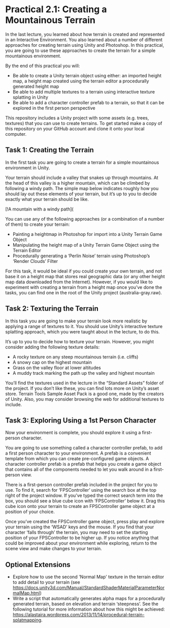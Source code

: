 # Practical 2.1: Creating a Mountainous Terrain

In the last lecture, you learned about how terrain is created and represented in an Interactive Environment. You also learned about a number of different approaches for creating terrain using Unity and Photoshop. In this practical, you are going to use these approaches to create the terrain for a simple mountainous environment.

By the end of this practical you will:

- Be able to create a Unity terrain object using either: an imported height map, a height map created using the terrain editor a procedurally generated height map
- Be able to add multiple textures to a terrain using interactive texture splatting in Unity
- Be able to add a character controller prefab to a terrain, so that it can be explored in the first person perspective

This repository includes a Unity project with some assets (e.g. trees, textures) that you can use to create terrains. To get started make a copy of this repository on your GitHub account and clone it onto your local computer.

## Task 1: Creating the Terrain

In the first task you are going to create a terrain for a simple mountainous environment in Unity. 

Your terrain should include a valley that snakes up through mountains. At the head of this valley is a higher mountain, which can be climbed by following a windy path. The simple map below indicates roughly how you should lay out these elements of your terrain, but it’s up to you to decide exactly what your terrain should be like.

[!A mountain with a windy path](

You can use any of the following approaches (or a combination of a number of them) to create your terrain:

- Painting a heightmap in Photoshop for import into a Unity Terrain Game Object
- Manipulating the height map of a Unity Terrain Game Object using the Terrain Editor
- Procedurally generating a ‘Perlin Noise’ terrain using Photoshop’s ‘Render Clouds’ Filter

For this task, it would be ideal if you could create your own terrain, and not base it on a height map that stores real geographic data (or any other height map data downloaded from the Internet). However, if you would like to experiment with creating a terrain from a height map once you’ve done the tasks, you can find one in the root of the Unity project (australia-gray.raw).

## Task 2: Texturing the Terrain

In this task you are going to make your terrain look more realistic by applying a range of textures to it. You should use Unity’s interactive texture splatting approach, which you were taught about in the lecture, to do this.

It’s up to you to decide how to texture your terrain. However, you might consider adding the following texture details:

- A rocky texture on any steep mountainous terrain (i.e. cliffs)
- A snowy cap on the highest mountain
- Grass on the valley floor at lower altitudes
- A muddy track marking the path up the valley and highest mountain

You’ll find the textures used in the lecture in the “Standard Assets” folder of the project. If you don’t like these, you can find lots more on Unity’s asset store. Terrain Tools Sample Asset Pack is a good one, made by the creators of Unity. Also, you may consider browsing the web for additional textures to include.

## Task 3: Exploring Using a 1st Person Character

Now your environment is complete, you should explore it using a first-person character.

You are going to use something called a character controller prefab, to add a first person character to your environment. A prefab is a convenient template from which you can create pre-configured game objects. A character controller prefab is a prefab that helps you create a game object that contains all of the components needed to let you walk around in a first-person view.

There is a first-person controller prefab included in the project for you to use. To find it, search for ‘FPSController’ using the search box at the top right of the project window. If you’ve typed the correct search term into the box, you should see a blue cube icon with ‘FPSController’ below it. Drag this cube icon onto your terrain to create an FPSController game object at a position of your choice.

Once you’ve created the FPSController game object, press play and explore your terrain using the ‘WSAD’ keys and the mouse. If you find that your character ‘falls through’ the terrain, you may need to set the starting position of your FPSController to be higher up. If you notice anything that could be improved about your environment while exploring, return to the scene view and make changes to your terrain.

## Optional Extensions

- Explore how to use the second 'Normal Map' texture in the terrain editor to add detail to your terrain (see https://docs.unity3d.com/Manual/StandardShaderMaterialParameterNormalMap.html)
- Write a script that automatically generates alpha maps for a procedurally generated terrain, based on elevation and terrain ‘steepness’. See the following tutorial for more information about how this might be achieved: https://alastaira.wordpress.com/2013/11/14/procedural-terrain-splatmapping.


